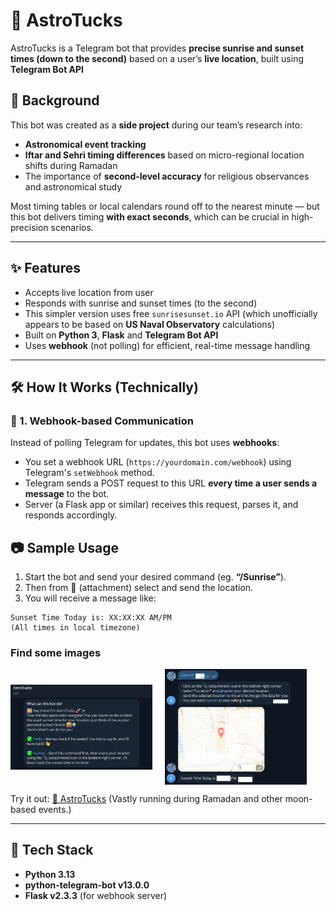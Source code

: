 # 🌅 AstroTucks

AstroTucks is a Telegram bot that provides **precise sunrise and sunset times (down to the second)** based on a user’s **live location**, built using **Telegram Bot API**


## 📜 Background

This bot was created as a **side project** during our team’s research into:

* **Astronomical event tracking**
* **Iftar and Sehri timing differences** based on micro-regional location shifts during Ramadan
* The importance of **second-level accuracy** for religious observances and astronomical study

Most timing tables or local calendars round off to the nearest minute — but this bot delivers timing **with exact seconds**, which can be crucial in high-precision scenarios.

---

## ✨ Features

* Accepts live location from user
* Responds with sunrise and sunset times (to the second)
* This simpler version uses free `sunrisesunset.io` API (which unofficially appears to be based on **US Naval Observatory** calculations)
* Built on **Python 3**, **Flask** and **Telegram Bot API**
* Uses **webhook** (not polling) for efficient, real-time message handling

---

## 🛠️ How It Works (Technically)

### 🔁 1. Webhook-based Communication

Instead of polling Telegram for updates, this bot uses **webhooks**:

* You set a webhook URL (`https://yourdomain.com/webhook`) using Telegram's `setWebhook` method.
* Telegram sends a POST request to this URL **every time a user sends a message** to the bot.
* Server (a Flask app or similar) receives this request, parses it, and responds accordingly.


## 📷 Sample Usage

1. Start the bot and send your desired command (eg. **“/Sunrise”**).
2. Then from 📎 (attachment) select and send the location.
2. You will receive a message like:

```
Sunset Time Today is: XX:XX:XX AM/PM
(All times in local timezone)
```

### Find some images 

<div style="display: flex; gap: 20px; align-items: center;">
  <img src="https://raw.githubusercontent.com/ahmfuad/AstroTucks/refs/heads/main/images/bot_intro.png" width="45%">
  <img src="https://raw.githubusercontent.com/ahmfuad/AstroTucks/refs/heads/main/images/bot_usage.png" width="45%">
</div>

Try it out: [🌅 AstroTucks](https://t.me/astucks_bot) (Vastly running during Ramadan and other moon-based events.)

---

## 🧪 Tech Stack

* **Python 3.13**
* **python-telegram-bot v13.0.0**
* **Flask v2.3.3** (for webhook server)
